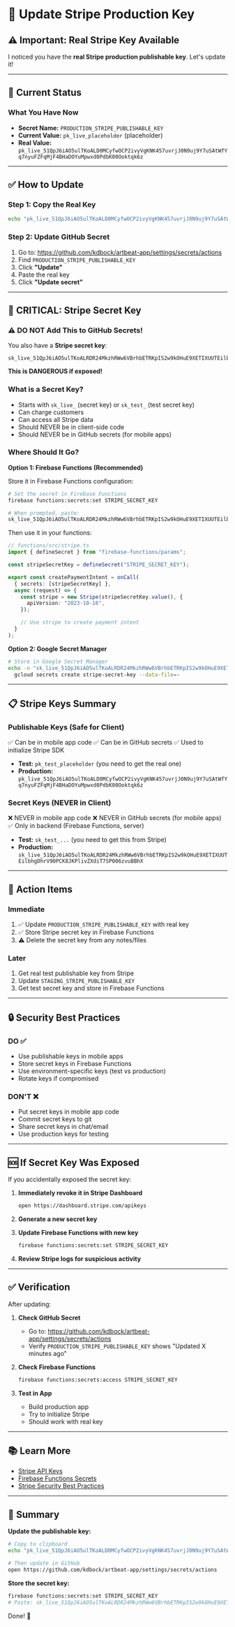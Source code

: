 # 🔑 Update Stripe Production Key

## ⚠️ Important: Real Stripe Key Available

I noticed you have the **real Stripe production publishable key**. Let's update it!

---

## 🔐 Current Status

### What You Have Now

- **Secret Name:** `PRODUCTION_STRIPE_PUBLISHABLE_KEY`
- **Current Value:** `pk_live_placeholder` (placeholder)
- **Real Value:** `pk_live_51QpJ6iAO5ulTKoALD0MCyfwOCP2ivyVgKNK457uvrjJ0N9uj9Y7uSAtWfYq7nyuFZFqMjF4BHaDOYuMpwxd0PdbK00Ooktqk6z`

---

## ✅ How to Update

### Step 1: Copy the Real Key

```bash
echo "pk_live_51QpJ6iAO5ulTKoALD0MCyfwOCP2ivyVgKNK457uvrjJ0N9uj9Y7uSAtWfYq7nyuFZFqMjF4BHaDOYuMpwxd0PdbK00Ooktqk6z" | pbcopy
```

### Step 2: Update GitHub Secret

1. Go to: https://github.com/kdbock/artbeat-app/settings/secrets/actions
2. Find `PRODUCTION_STRIPE_PUBLISHABLE_KEY`
3. Click **"Update"**
4. Paste the real key
5. Click **"Update secret"**

---

## 🚨 CRITICAL: Stripe Secret Key

### ⚠️ DO NOT Add This to GitHub Secrets!

You also have a **Stripe secret key**:

```
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
```

**This is DANGEROUS if exposed!**

### What is a Secret Key?

- Starts with `sk_live_` (secret key) or `sk_test_` (test secret key)
- Can charge customers
- Can access all Stripe data
- Should NEVER be in client-side code
- Should NEVER be in GitHub secrets (for mobile apps)

### Where Should It Go?

**Option 1: Firebase Functions (Recommended)**

Store it in Firebase Functions configuration:

```bash
# Set the secret in Firebase Functions
firebase functions:secrets:set STRIPE_SECRET_KEY

# When prompted, paste:
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
```

Then use it in your functions:

```typescript
// functions/src/stripe.ts
import { defineSecret } from "firebase-functions/params";

const stripeSecretKey = defineSecret("STRIPE_SECRET_KEY");

export const createPaymentIntent = onCall(
  { secrets: [stripeSecretKey] },
  async (request) => {
    const stripe = new Stripe(stripeSecretKey.value(), {
      apiVersion: "2023-10-16",
    });

    // Use stripe to create payment intent
  }
);
```

**Option 2: Google Secret Manager**

```bash
# Store in Google Secret Manager
echo -n "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" | \
  gcloud secrets create stripe-secret-key --data-file=-
```

---

## 📋 Stripe Keys Summary

### Publishable Keys (Safe for Client)

✅ Can be in mobile app code
✅ Can be in GitHub secrets
✅ Used to initialize Stripe SDK

- **Test:** `pk_test_placeholder` (you need to get the real one)
- **Production:** `pk_live_51QpJ6iAO5ulTKoALD0MCyfwOCP2ivyVgKNK457uvrjJ0N9uj9Y7uSAtWfYq7nyuFZFqMjF4BHaDOYuMpwxd0PdbK00Ooktqk6z`

### Secret Keys (NEVER in Client)

❌ NEVER in mobile app code
❌ NEVER in GitHub secrets (for mobile apps)
✅ Only in backend (Firebase Functions, server)

- **Test:** `sk_test_...` (you need to get this from Stripe)
- **Production:** `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`

---

## 🎯 Action Items

### Immediate

1. ✅ Update `PRODUCTION_STRIPE_PUBLISHABLE_KEY` with real key
2. ✅ Store Stripe secret key in Firebase Functions
3. ⚠️ Delete the secret key from any notes/files

### Later

1. Get real test publishable key from Stripe
2. Update `STAGING_STRIPE_PUBLISHABLE_KEY`
3. Get test secret key and store in Firebase Functions

---

## 🔒 Security Best Practices

### DO ✅

- Use publishable keys in mobile apps
- Store secret keys in Firebase Functions
- Use environment-specific keys (test vs production)
- Rotate keys if compromised

### DON'T ❌

- Put secret keys in mobile app code
- Commit secret keys to git
- Share secret keys in chat/email
- Use production keys for testing

---

## 🆘 If Secret Key Was Exposed

If you accidentally exposed the secret key:

1. **Immediately revoke it in Stripe Dashboard**

   ```bash
   open https://dashboard.stripe.com/apikeys
   ```

2. **Generate a new secret key**

3. **Update Firebase Functions with new key**

   ```bash
   firebase functions:secrets:set STRIPE_SECRET_KEY
   ```

4. **Review Stripe logs for suspicious activity**

---

## ✅ Verification

After updating:

1. **Check GitHub Secret**

   - Go to: https://github.com/kdbock/artbeat-app/settings/secrets/actions
   - Verify `PRODUCTION_STRIPE_PUBLISHABLE_KEY` shows "Updated X minutes ago"

2. **Check Firebase Functions**

   ```bash
   firebase functions:secrets:access STRIPE_SECRET_KEY
   ```

3. **Test in App**
   - Build production app
   - Try to initialize Stripe
   - Should work with real key

---

## 📚 Learn More

- [Stripe API Keys](https://stripe.com/docs/keys)
- [Firebase Functions Secrets](https://firebase.google.com/docs/functions/config-env#secret-manager)
- [Stripe Security Best Practices](https://stripe.com/docs/security/guide)

---

## 🎉 Summary

**Update the publishable key:**

```bash
# Copy to clipboard
echo "pk_live_51QpJ6iAO5ulTKoALD0MCyfwOCP2ivyVgKNK457uvrjJ0N9uj9Y7uSAtWfYq7nyuFZFqMjF4BHaDOYuMpwxd0PdbK00Ooktqk6z" | pbcopy

# Then update in GitHub
open https://github.com/kdbock/artbeat-app/settings/secrets/actions
```

**Store the secret key:**

```bash
firebase functions:secrets:set STRIPE_SECRET_KEY
# Paste: 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
```

Done! 🎉
